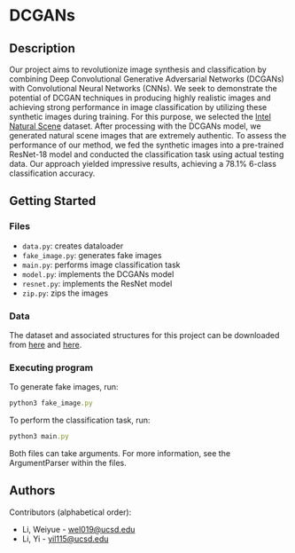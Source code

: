 # DCGANs

## Description

Our project aims to revolutionize image synthesis and classification by combining Deep Convolutional Generative Adversarial Networks (DCGANs) with Convolutional Neural Networks (CNNs). We seek to demonstrate the potential of DCGAN techniques in producing highly realistic images and achieving strong performance in image classification by utilizing these synthetic images during training. For this purpose, we selected the [Intel Natural Scene](https://www.kaggle.com/datasets/puneet6060/intel-image-classification) dataset. After processing with the DCGANs model, we generated natural scene images that are extremely authentic. To assess the performance of our method, we fed the synthetic images into a pre-trained ResNet-18 model and conducted the classification task using actual testing data. Our approach yielded impressive results, achieving a 78.1% 6-class classification accuracy.

## Getting Started

### Files
* `data.py`: creates dataloader
* `fake_image.py`: generates fake images
* `main.py`: performs image classification task
* `model.py`: implements the DCGANs model
* `resnet.py`: implements the ResNet model
* `zip.py`: zips the images

### Data
The dataset and associated structures for this project can be downloaded from [here](https://drive.google.com/file/d/1alGshdcbqKEi5mD6DgQmPHgCNCMPUae8/view?usp=sharing) and [here](https://drive.google.com/file/d/1L5EchJ2qhURek0Q1ub4gFQhyEyjTOHBC/view?usp=sharing).


### Executing program

To generate fake images, run:


```ruby
python3 fake_image.py
```

To perform the classification task, run:

```ruby
python3 main.py
```

Both files can take arguments. For more information, see the ArgumentParser within the files.

## Authors

Contributors (alphabetical order):

* Li, Weiyue - wel019@ucsd.edu
* Li, Yi - yil115@ucsd.edu

